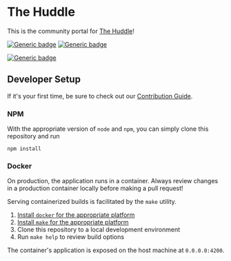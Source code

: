 # The Huddle
This is the community portal for [The Huddle](https://codehuddle.org)!

[![Generic badge](https://img.shields.io/badge/node-14.15.5-informational.svg)](https://nodejs.org/ca/blog/release/v14.15.5/)
[![Generic badge](https://img.shields.io/badge/angular-13.0.2-informational.svg)](https://angular.io/)
<br>

[![Generic badge](https://img.shields.io/badge/directus-directus-blueviolet.svg)]()
<br>

## Developer Setup
If it's your first time, be sure to check out our [Contribution Guide](./docs/CONTRIBUTING.md).

### NPM
With the appropriate version of `node` and `npm`, you can simply clone this repository and run
```
npm install
```

### Docker
On production, the application runs in a container.
Always review changes in a production container locally before making a pull request!

Serving containerized builds is facilitated by the `make` utility.

1. [Install `docker` for the appropriate platform](https://docs.docker.com/get-started/)
2. [Install `make` for the appropriate platform](https://www.gnu.org/software/make/)
3. Clone this repository to a local development environment
4. Run `make help` to review build options

The container's application is exposed on the host machine at `0.0.0.0:4200`.
